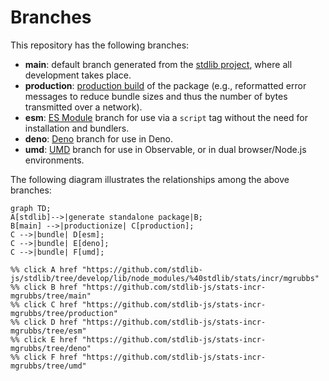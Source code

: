 <!--

@license Apache-2.0

Copyright (c) 2022 The Stdlib Authors.

Licensed under the Apache License, Version 2.0 (the "License");
you may not use this file except in compliance with the License.
You may obtain a copy of the License at

    http://www.apache.org/licenses/LICENSE-2.0

Unless required by applicable law or agreed to in writing, software
distributed under the License is distributed on an "AS IS" BASIS,
WITHOUT WARRANTIES OR CONDITIONS OF ANY KIND, either express or implied.
See the License for the specific language governing permissions and
limitations under the License.

-->

# Branches

This repository has the following branches:

-   **main**: default branch generated from the [stdlib project][stdlib-url], where all development takes place.
-   **production**: [production build][production-url] of the package (e.g., reformatted error messages to reduce bundle sizes and thus the number of bytes transmitted over a network).
-   **esm**: [ES Module][esm-url] branch for use via a `script` tag without the need for installation and bundlers.
-   **deno**: [Deno][deno-url] branch for use in Deno.
-   **umd**: [UMD][umd-url] branch for use in Observable, or in dual browser/Node.js environments.

The following diagram illustrates the relationships among the above branches:

```mermaid
graph TD;
A[stdlib]-->|generate standalone package|B;
B[main] -->|productionize| C[production];
C -->|bundle| D[esm];
C -->|bundle| E[deno];
C -->|bundle| F[umd];

%% click A href "https://github.com/stdlib-js/stdlib/tree/develop/lib/node_modules/%40stdlib/stats/incr/mgrubbs"
%% click B href "https://github.com/stdlib-js/stats-incr-mgrubbs/tree/main"
%% click C href "https://github.com/stdlib-js/stats-incr-mgrubbs/tree/production"
%% click D href "https://github.com/stdlib-js/stats-incr-mgrubbs/tree/esm"
%% click E href "https://github.com/stdlib-js/stats-incr-mgrubbs/tree/deno"
%% click F href "https://github.com/stdlib-js/stats-incr-mgrubbs/tree/umd"
```

[stdlib-url]: https://github.com/stdlib-js/stdlib/tree/develop/lib/node_modules/%40stdlib/stats/incr/mgrubbs
[production-url]: https://github.com/stdlib-js/stats-incr-mgrubbs/tree/production
[deno-url]: https://github.com/stdlib-js/stats-incr-mgrubbs/tree/deno
[umd-url]: https://github.com/stdlib-js/stats-incr-mgrubbs/tree/umd
[esm-url]: https://github.com/stdlib-js/stats-incr-mgrubbs/tree/esm